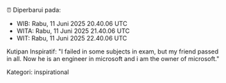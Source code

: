 ⏰ Diperbarui pada:
- WIB: Rabu, 11 Juni 2025 20.40.06 UTC
- WITA: Rabu, 11 Juni 2025 21.40.06 UTC
- WIT: Rabu, 11 Juni 2025 22.40.06 UTC

Kutipan Inspiratif:
"I failed in some subjects in exam, but my friend passed in all. Now he is an engineer in microsoft and i am the owner of microsoft."


Kategori: inspirational

